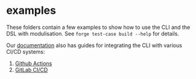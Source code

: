 # examples

These folders contain a few examples to show how to use the CLI and the DSL with modulisation. See `forge test-case build --help` for details.

Our [documentation](https://docs.stormforger.com) also has guides for integrating the CLI with various CI/CD systems:

1. [Github Actions](https://docs.stormforger.com/guides/github-actions)
1. [GitLab CI/CD](https://docs.stormforger.com/guides/gitlab)
